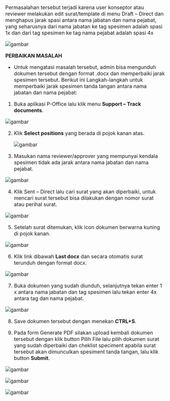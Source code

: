 <font size="3">


Permasalahan tersebut terjadi karena user konseptor atau reviewer melakukan edit surat/template di menu Draft – Direct dan menghapus jarak spasi antara nama jabatan dan nama pejabat, yang seharusnya dari nama jabatan ke tag spesimen adalah spasi 1x dan dari tag spesimen ke tag nama pejabat adalah spasi 4x

![gambar](FAQ/E10.jpg)

**PERBAIKAN MASALAH**
- Untuk mengatasi masalah tersebut, admin bisa mengunduh dokumen tersebut dengan format .docx dan memperbaiki jarak spesimen tersebut. Berikut ini Langkah-langkah untuk memperbaiki jarak spesimen tanda tangan antara nama jabatan dan nama pejabat:

1. Buka aplikasi P-Office lalu klik menu **Support – Track documents**.

![gambar](FAQ/E12.jpg)

2. Klik **Select positions** yang berada di pojok kanan atas.

    ![gambar](FAQ/E13.jpg)

3. Masukan nama reviewer/approver yang mempunyai kendala spesimen tidak ada jarak antara nama jabatan dan nama pejabat.

![gambar](FAQ/E14.jpg)

4. Klik Sent – Direct lalu cari surat yang akan diperbaiki, untuk mencari surat tersebut bisa dilakukan dengan nomor surat atau perihal surat.

![gambar](FAQ/E15.jpg)

5. Setelah surat ditemukan, klik icon dokumen berwarna kuning di pojok kanan.

![gambar](FAQ/E16.jpg)

6. Klik link dibawah **Last docx** dan secara otomatis surat terunduh dengan format docx.

![gambar](FAQ/E17.jpg)

7. Buka dokumen yang sudah diunduh, selanjutnya tekan enter 1 x antara nama jabatan dan tag spesimen lalu tekan enter 4x antara tag dan nama pejabat.

![gambar](FAQ/E18.jpg)

8. Save dokumen tersebut dengan menekan **CTRL+S**.

9. Pada form Generate PDF silakan upload kembali dokumen tersebut dengan klik button Pilih File lalu pilih dokumen surat yang sudah diperbaiki dan cheklist speciment apabila surat tersebut akan dimunculkan spesiment tanda tangan, lalu klik button **Submit**.

![gambar](FAQ/E19.jpg)

![gambar](FAQ/E21.jpg)

![gambar](FAQ/E222.jpg)

    

